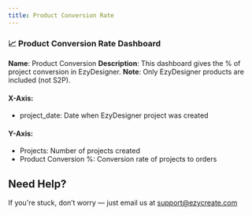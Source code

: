 ```yaml
---
title: Product Conversion Rate
---
```

### **📈 Product Conversion Rate Dashboard**

**Name**: Product Conversion
 **Description**: This dashboard gives the % of project conversion in EzyDesigner.
 **Note**: Only EzyDesigner products are included (not S2P).

#### **X-Axis:**

* project_date: Date when EzyDesigner project was created

#### **Y-Axis:**

* Projects: Number of projects created
* Product Conversion %: Conversion rate of projects to orders




## **Need Help?**

If you're stuck, don’t worry — just email us at [support@ezycreate.com](mailto:support@ezycreate.com)
